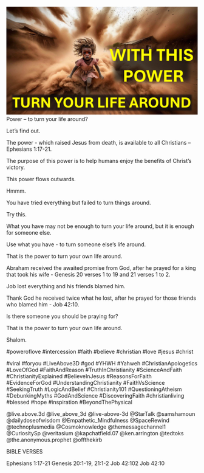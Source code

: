 ![Video cover image](./cover.jpg "cover photo")
Power – to turn your life around?

Let’s find out.

The power - which raised Jesus from death, is available to all Christians – Ephesians 1:17-21.

The purpose of this power is to help humans enjoy the benefits of Christ’s victory.

This power flows outwards.

Hmmm.

You have tried everything but failed to turn things around.

Try this.

What you have may not be enough to turn your life around, but it is enough for someone else.

Use what you have - to turn someone else’s life around.

That is the power to turn your own life around.

Abraham received the awaited promise from God, after he prayed for a king that took his wife - Genesis 20 verses 1 to 19 and 21 verses 1 to 2.

Job lost everything and his friends blamed him.

Thank God he received twice what he lost, after he prayed for those friends who blamed him - Job 42:10.

Is there someone you should be praying for?

That is the power to turn your own life around.

Shalom.


#poweroflove #intercession #faith #believe #christian #love #jesus #christ 

#viral #foryou #LiveAbove3D #god #YHWH #Yahweh #ChristianApologetics #LoveOfGod #FaithAndReason #TruthInChristianity #ScienceAndFaith #ChristianityExplained #BelieveInJesus #ReasonsForFaith #EvidenceForGod #UnderstandingChristianity #FaithVsScience #SeekingTruth #LogicAndBelief #Christianity101 #QuestioningAtheism #DebunkingMyths #GodAndScience #DiscoveringFaith #christianliving #blessed #hope #inspiration #BeyondThePhysical

@live.above.3d @live_above_3d @live-above-3d @StarTalk @samshamoun @dailydoseofwisdom @Empathetic_Mindfulness @SpaceRewind @technoplusmedia @Cosmoknowledge @themessagechannel1 @CuriositySp @veritasium @kapchatfield.07 @ken.arrington @tedtoks @the.anonymous.prophet @offthekirb 


BIBLE VERSES

Ephesians 1:17-21
Genesis 20:1-19, 21:1-2
Job 42:102
Job 42:10